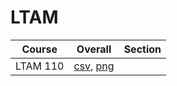# LTAM

| Course | Overall | Section |
| ------ | ------- | ------- |
| LTAM 110 | [csv](https://github.com/UCSD-Historical-Enrollment-Data/2024Winter/blob/main/overall/LTAM%20110.csv), [png](https://raw.githubusercontent.com/UCSD-Historical-Enrollment-Data/2024Winter/main/plot_overall/LTAM%20110.png) |  |
